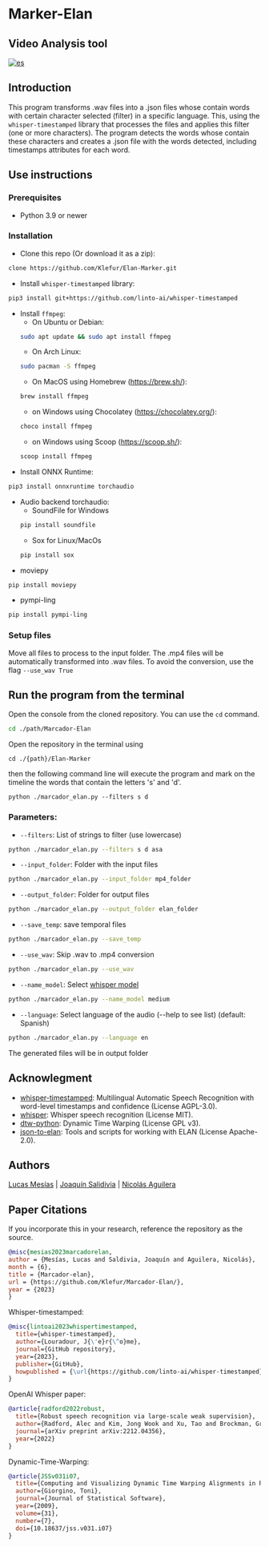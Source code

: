 # Marker-Elan
## Video Analysis tool
[![es](https://img.shields.io/badge/lang-es-yellow.svg)](https://github.com/Klefur/Marcador-Elan/blob/main/README.es.md)

## Introduction
This program transforms .wav files into a .json files whose contain words with certain character selected (filter) in a specific language.
This, using the ``whisper-timestamped`` library that processes the files and applies this filter (one or more characters). The program
detects the words whose contain these characters and creates a .json file with the words detected, including timestamps attributes for each word.

## Use instructions
### Prerequisites
* Python 3.9 or newer

### Installation
* Clone this repo (Or download it as a zip):
```bash
clone https://github.com/Klefur/Elan-Marker.git
```
* Install ``whisper-timestamped`` library:
```bash
pip3 install git+https://github.com/linto-ai/whisper-timestamped
```
* Install ``ffmpeg``:
    * On Ubuntu or Debian:
    ```bash
    sudo apt update && sudo apt install ffmpeg
    ```
    * On Arch Linux:
    ```bash
    sudo pacman -S ffmpeg
    ```
    * On MacOS using Homebrew (https://brew.sh/):
    ```bash
    brew install ffmpeg
    ```
    * on Windows using Chocolatey (https://chocolatey.org/):
    ```bash
    choco install ffmpeg
    ```
    * on Windows using Scoop (https://scoop.sh/):
    ```bash
    scoop install ffmpeg
    ```
* Install ONNX Runtime:
```bash
pip3 install onnxruntime torchaudio
```
* Audio backend torchaudio:
    * SoundFile for Windows 
    ```bash
    pip install soundfile
    ```
    * Sox for Linux/MacOs
    ```bash
    pip install sox
    ```
* moviepy 
```bash
pip install moviepy
```
* pympi-ling
```bash
pip install pympi-ling
```

### Setup files
Move all files to process to the input folder. 
The .mp4 files will be automatically transformed into .wav files. To avoid the conversion, use the flag ``--use_wav True``

## Run the program from the terminal
Open the console from the cloned repository. You can use the `cd` command.
```bash
cd ./path/Marcador-Elan
```

Open the repository in the terminal using
```
cd ./{path}/Elan-Marker
```
then the following command line will execute the program and mark on the timeline the words that contain the letters 's' and 'd'.
```
python ./marcador_elan.py --filters s d
```
### Parameters:
* ``--filters``: List of strings to filter (use lowercase)
```bash
python ./marcador_elan.py --filters s d asa
```
* ``--input_folder``: Folder with the input files
```bash
python ./marcador_elan.py --input_folder mp4_folder
```
* ``--output_folder``: Folder for output files
```bash
python ./marcador_elan.py --output_folder elan_folder
```
* ``--save_temp``: save temporal files
```bash
python ./marcador_elan.py --save_temp
```
* ``--use_wav``: Skip .wav to .mp4 conversion
```bash
python ./marcador_elan.py --use_wav
```
* ``--name_model``: Select [whisper model](https://github.com/openai/whisper/tree/main#available-models-and-languages)
```bash
python ./marcador_elan.py --name_model medium
```
* ``--language``: Select language of the audio (--help to see list) (default: Spanish)
```bash
python ./marcador_elan.py --language en
```

The generated files will be in output folder

## Acknowlegment
* [whisper-timestamped](https://github.com/linto-ai/whisper-timestamped): Multilingual Automatic Speech Recognition with word-level timestamps and confidence (License AGPL-3.0).
* [whisper](https://github.com/openai/whisper): Whisper speech recognition (License MIT).
* [dtw-python](https://pypi.org/project/dtw-python): Dynamic Time Warping (License GPL v3).
* [json-to-elan](https://github.com/CoEDL/elan-helpers): Tools and scripts for working with ELAN (License Apache-2.0).

## Authors
[Lucas Mesías](https://github.com/Skyrdow) | [Joaquín Salidivia](https://github.com/Klefur) | [Nicolás Aguilera](https://github.com/Don-Uldaricio)

## Paper Citations
If you incorporate this in your research, reference the repository as the source.

```bibtex
@misc{mesias2023marcadorelan,
author = {Mesías, Lucas and Saldivia, Joaquín and Aguilera, Nicolás},
month = {6},
title = {Marcador-elan},
url = {https://github.com/Klefur/Marcador-Elan/},
year = {2023}
}
```

Whisper-timestamped:

```bibtex
@misc{lintoai2023whispertimestamped,
  title={whisper-timestamped},
  author={Louradour, J{\'e}r{\^o}me},
  journal={GitHub repository},
  year={2023},
  publisher={GitHub},
  howpublished = {\url{https://github.com/linto-ai/whisper-timestamped}}
}
```

OpenAI Whisper paper:

```bibtex
@article{radford2022robust,
  title={Robust speech recognition via large-scale weak supervision},
  author={Radford, Alec and Kim, Jong Wook and Xu, Tao and Brockman, Greg and McLeavey, Christine and Sutskever, Ilya},
  journal={arXiv preprint arXiv:2212.04356},
  year={2022}
}
```

Dynamic-Time-Warping:

```bibtex
@article{JSSv031i07,
  title={Computing and Visualizing Dynamic Time Warping Alignments in R: The dtw Package},
  author={Giorgino, Toni},
  journal={Journal of Statistical Software},
  year={2009},
  volume={31},
  number={7},
  doi={10.18637/jss.v031.i07}
}
```
